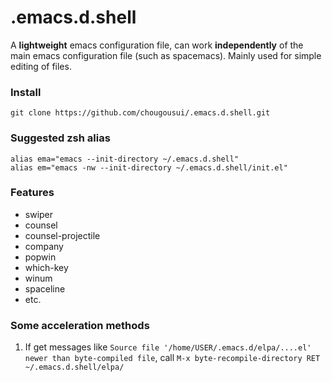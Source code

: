 # .emacs.d.shell

A **lightweight** emacs configuration file,
can work **independently** of the main emacs configuration file (such as spacemacs).
Mainly used for simple editing of files.

### Install

```shell
git clone https://github.com/chougousui/.emacs.d.shell.git
```

### Suggested zsh alias

```
alias ema="emacs --init-directory ~/.emacs.d.shell"
alias em="emacs -nw --init-directory ~/.emacs.d.shell/init.el"
```

### Features

- swiper
- counsel
- counsel-projectile
- company
- popwin
- which-key
- winum
- spaceline
- etc.

### Some acceleration methods
1. If get messages like `Source file '/home/USER/.emacs.d/elpa/....el' newer than byte-compiled file`, call `M-x byte-recompile-directory RET ~/.emacs.d.shell/elpa/`
